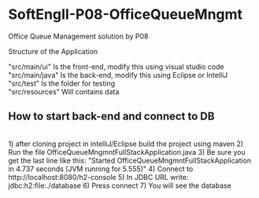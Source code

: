 # SoftEngII-P08-OfficeQueueMngmt
Office Queue Management solution by P08

Structure of the Application

"src/main/ui" Is the front-end, modify this using visual studio code
<br>
"src/main/java" Is the back-end, modify this using Eclipse or IntelliJ
<br>
"src/test" Is the folder for testing
<br>
"src/resources" Will contains data


## How to start back-end and connect to DB
<br>
1) after cloning project in intelliJ/Eclipse build the project using maven
2) Run the file OfficeQueueMngmntFullStackApplication.java
3) Be sure you get the last line like this: "Started OfficeQueueMngmntFullStackApplication in 4.737 seconds (JVM running for 5.555)"
4) Connect to http://localhost:8080/h2-console
5) In JDBC URL write: jdbc:h2:file:./database
6) Press connect
7) You will see the database
